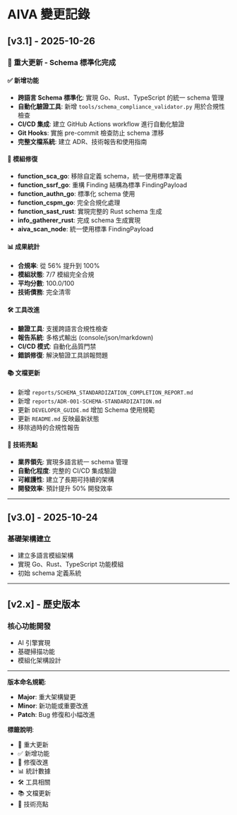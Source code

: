 # AIVA 變更記錄

## [v3.1] - 2025-10-26

### 🎯 重大更新 - Schema 標準化完成

#### ✅ 新增功能
- **跨語言 Schema 標準化**: 實現 Go、Rust、TypeScript 的統一 schema 管理
- **自動化驗證工具**: 新增 `tools/schema_compliance_validator.py` 用於合規性檢查
- **CI/CD 集成**: 建立 GitHub Actions workflow 進行自動化驗證
- **Git Hooks**: 實施 pre-commit 檢查防止 schema 漂移
- **完整文檔系統**: 建立 ADR、技術報告和使用指南

#### 🔧 模組修復
- **function_sca_go**: 移除自定義 schema，統一使用標準定義
- **function_ssrf_go**: 重構 Finding 結構為標準 FindingPayload
- **function_authn_go**: 標準化 schema 使用
- **function_cspm_go**: 完全合規化處理
- **function_sast_rust**: 實現完整的 Rust schema 生成
- **info_gatherer_rust**: 完成 schema 生成實現
- **aiva_scan_node**: 統一使用標準 FindingPayload

#### 📊 成果統計
- **合規率**: 從 56% 提升到 100%
- **模組狀態**: 7/7 模組完全合規
- **平均分數**: 100.0/100
- **技術債務**: 完全清零

#### 🛠️ 工具改進
- **驗證工具**: 支援跨語言合規性檢查
- **報告系統**: 多格式輸出 (console/json/markdown)
- **CI/CD 模式**: 自動化品質門禁
- **錯誤修復**: 解決驗證工具誤報問題

#### 📚 文檔更新
- 新增 `reports/SCHEMA_STANDARDIZATION_COMPLETION_REPORT.md`
- 新增 `reports/ADR-001-SCHEMA-STANDARDIZATION.md`
- 更新 `DEVELOPER_GUIDE.md` 增加 Schema 使用規範
- 更新 `README.md` 反映最新狀態
- 移除過時的合規性報告

#### 🔮 技術亮點
- **業界領先**: 實現多語言統一 schema 管理
- **自動化程度**: 完整的 CI/CD 集成驗證
- **可維護性**: 建立了長期可持續的架構
- **開發效率**: 預計提升 50% 開發效率

---

## [v3.0] - 2025-10-24

### 基礎架構建立
- 建立多語言模組架構
- 實現 Go、Rust、TypeScript 功能模組
- 初始 schema 定義系統

---

## [v2.x] - 歷史版本

### 核心功能開發
- AI 引擎實現
- 基礎掃描功能
- 模組化架構設計

---

**版本命名規範**:
- **Major**: 重大架構變更
- **Minor**: 新功能或重要改進  
- **Patch**: Bug 修復和小幅改進

**標籤說明**:
- 🎯 重大更新
- ✅ 新增功能
- 🔧 修復改進
- 📊 統計數據
- 🛠️ 工具相關
- 📚 文檔更新
- 🔮 技術亮點